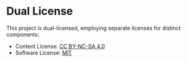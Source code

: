 # Dual License

This project is dual-licensed, employing separate licenses for distinct components:

- Content License: [CC BY-NC-SA 4.0](https://github.com/4r7if3x/blog/blob/main/docs/LICENSE_CC-BY-NC-SA-4.0.md)
- Software License: [MIT](https://github.com/4r7if3x/blog/blob/main/docs/LICENSE_MIT.md)
